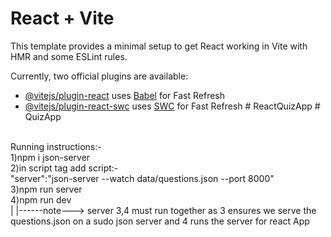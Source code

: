 # React + Vite

This template provides a minimal setup to get React working in Vite with HMR and some ESLint rules.

Currently, two official plugins are available:

- [@vitejs/plugin-react](https://github.com/vitejs/vite-plugin-react/blob/main/packages/plugin-react/README.md) uses [Babel](https://babeljs.io/) for Fast Refresh
- [@vitejs/plugin-react-swc](https://github.com/vitejs/vite-plugin-react-swc) uses [SWC](https://swc.rs/) for Fast Refresh
#   R e a c t Q u i z A p p 
 
 #   Q u i z A p p 
 
 
<br/>
Running instructions:-
<br/>
1)npm i json-server
<br/>
2)in script tag add script:-<br/>
     "server":"json-server --watch data/questions.json  --port 8000"<br/>
3)npm run server <br/>
4)npm run dev<br/>
|
|------note---> server 3,4 must run together as 3 ensures we serve the questions.json on a sudo json server and 4 runs the server for react App<br/>